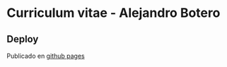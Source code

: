 # Curriculum vitae - Alejandro Botero

## Deploy

Publicado en [github pages](https://albotero.github.io/cv/)
